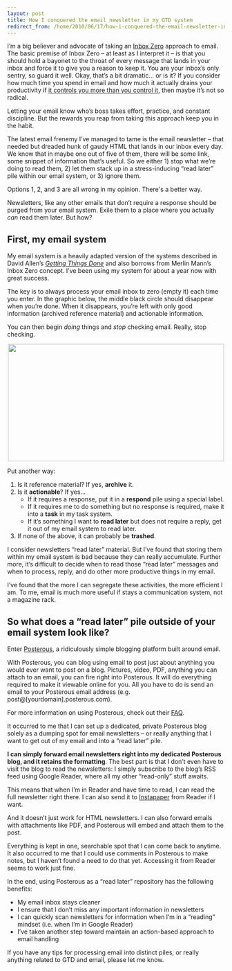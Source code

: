 ```yaml
---
layout: post
title: How I conquered the email newsletter in my GTD system
redirect_from: /home/2010/06/17/how-i-conquered-the-email-newsletter-in-my-gtd-system/index.html
---
```

<p>I’m a big believer and advocate of taking an <a href="http://inboxzero.com/articles/">Inbox Zero</a> approach to email. The basic premise of Inbox Zero – at least as I interpret it – is that you should hold a bayonet to the throat of every message that lands in your inbox and force it to give you a reason to keep it. You are your inbox’s only sentry, so guard it well.
Okay, that’s a bit dramatic… or is it?  If you consider how much time you spend in email and how much it actually drains your productivity if <a href="http://www.practicallyefficient.com/2010/02/16/are-you-driving-yourself-crazy/">it controls you more than you control it</a>, then maybe it’s not so radical.</p>
<p>Letting your email know who’s boss takes effort, practice, and constant discipline.  But the rewards you reap from taking this approach keep you in the habit.</p>
<p>The latest email frenemy I’ve managed to tame is the email newsletter – that needed but dreaded hunk of gaudy HTML that lands in our inbox every day.  We know that in maybe one out of five of them, there will be some link, some snippet of information that’s useful.  So we either 1) stop what we’re doing to read them, 2) let them stack up in a stress-inducing “read later” pile within our email system, or 3) ignore them.</p>
<p>Options 1, 2, and 3 are all wrong in my opinion. There's a better way.</p>
<p><!--more-->Newsletters, like any other emails that don’t require a response should be purged from your email system. Exile them to a place where you actually <em>can</em> read them later. But how?</p>
<h2 id="firstmyemailsystem">First, my email system</h2>
<p>My email system is a heavily adapted version of the systems described in David Allen’s <a href="http://www.davidco.com/what_is_gtd.php"><em>Getting Things Done</em></a> and also borrows from Merlin Mann’s Inbox Zero concept. I’ve been using my system for about a year now with great success.</p>
<p>The key is to always process your email inbox to zero (empty it) each time you enter.  In the graphic below, the middle black circle should disappear when you’re done.  When it disappears, you’re left with only good information (archived reference material) and actionable information.</p>
<p>You can then begin <em>doing</em> things and <em>stop</em> checking email. Really, stop checking.</p>
<p style="text-align: center;"><img class="aligncenter" src="/img/emailsystem.png" alt="" width="500" height="271" /></p>
<p>Put another way:</p>
<ol>
<li>Is it reference material? If yes, <strong>archive</strong> it.</li>
<li>Is it <strong>actionable</strong>? If yes…
<ul>
<li>If it requires a response, put it in a <strong>respond</strong> pile using a special label.</li>
<li>If it requires me to do something but no response is required, make it into a <strong>task</strong> in my task system.</li>
<li>If it’s something I want to <strong>read later</strong> but does not require a reply, get it out of my email system to read later.</li>
</ul>
</li>
<li>If none of the above, it can probably be <strong>trashed</strong>.</li>
</ol>
<p>I consider newsletters “read later” material. But I’ve found that storing them within my email system is bad because they can really accumulate.  Further more, it’s difficult to decide when to read those “read later” messages and when to process, reply, and do other more productive things in my email.</p>
<p>I’ve found that the more I can segregate these activities, the more efficient I am. To me, email is much more useful if stays a communication system, not a magazine rack.</p>
<h2 id="sowhatdoesareadlaterpileoutsideofyouremailsystemlooklike">So what does a “read later” pile outside of your email system look like?</h2>
<p>Enter <a href="http://www.posterous.com">Posterous</a>, a ridiculously simple blogging platform built around email.</p>
<p>With Posterous, you can blog using email to post just about anything you would ever want to post on a blog. Pictures, video, PDF, anything you can attach to an email, you can fire right into Posterous. It will do everything required to make it viewable online for you. All you have to do is send an email to your Posterous email address (e.g. post@[yourdomain].posterous.com).</p>
<p>For more information on using Posterous, check out their <a href="http://posterous.com/faq">FAQ</a>.</p>
<p>It occurred to me that I can set up a dedicated, private Posterous blog solely as a dumping spot for email newsletters – or really anything that I want to get out of my email and into a “read later” pile.</p>
<p><strong>I can simply forward email newsletters right into my dedicated Posterous blog, and it retains the formatting</strong>. The best part is that I don’t even have to visit the blog to read the newsletters: I simply subscribe to the blog’s RSS feed using Google Reader, where all my other “read-only” stuff awaits.</p>
<p>This means that when I’m in Reader and have time to read, I can read the full newsletter right there. I can also send it to <a href="http://www.instapaper.com">Instapaper</a> from Reader if I want.</p>
<p>And it doesn’t just work for HTML newsletters.  I can also forward emails with attachments like PDF, and Posterous will embed and attach them to the post.</p>
<p>Everything is kept in one, searchable spot that I can come back to anytime. It also occurred to me that I could use comments in Posterous to make notes, but I haven’t found a need to do that yet. Accessing it from Reader seems to work just fine.</p>
<p>In the end, using Posterous as a “read later” repository has the following benefits:</p>
<ul>
<li>My email inbox stays cleaner</li>
<li>I ensure that I don’t miss any important information in newsletters</li>
<li>I can quickly scan newsletters for information when I’m in a “reading” mindset (i.e. when I’m in Google Reader)</li>
<li>I’ve taken another step toward maintain an action-based approach to email handling</li>
</ul>
<p>If you have any tips for processing email into distinct piles, or really anything related to GTD and email, please let me know.</p>
